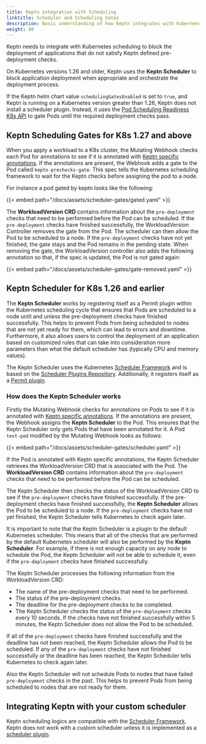 ```yaml
---
title: Keptn integration with Scheduling
linktitle: Scheduler and Scheduling Gates
description: Basic understanding of how Keptn integrates with Kubernetes Pod Scheduling
weight: 80
---
```


Keptn needs to integrate with Kubernetes scheduling to block
the deployment of applications that do not satisfy Keptn defined pre-deployment checks.

On Kubernetes versions 1.26 and older,
Keptn uses the **Keptn Scheduler** to block application deployment when appropriate
and orchestrate the deployment process.

If the Keptn helm chart value `schedulingGatesEnabled` is set to `true`, and Keptn is running on a Kubernetes version
greater than 1.26, Keptn does not install a scheduler plugin.
Instead, it uses
the [Pod Scheduling Readiness K8s API](https://kubernetes.io/docs/concepts/scheduling-eviction/pod-scheduling-readiness)
to gate Pods until the required deployment checks pass.

## Keptn Scheduling Gates for K8s 1.27 and above

When you apply a workload to a K8s cluster,
the Mutating Webhook checks each Pod for annotations
to see if it is annotated with
[Keptn specific annotations](../../implementing/integrate.md#basic-annotations).
If the annotations are present, the Webhook adds a gate to the Pod called `keptn-prechecks-gate`.
This spec tells the Kubernetes scheduling framework
to wait for  the Keptn checks before assigning the pod to a node.

For instance a pod gated by keptn looks like the following:

{{< embed path="/docs/assets/scheduler-gates/gated.yaml" >}}

The **WorkloadVersion CRD** contains information about the `pre-deployment` checks that
need to be performed before the Pod can be scheduled.
If the `pre-deployment` checks have finished successfully, the WorkloadVersion Controller removes the gate from the
Pod.
The scheduler can then allow the Pod to be scheduled to a node.
If the `pre-deployment` checks have not yet finished, the gate stays and the Pod remains in the pending state.
When removing the gate, the WorkloadVersion controller also adds the following annotation so that,
if the spec is updated,
the Pod is not gated again:

{{< embed path="/docs/assets/scheduler-gates/gate-removed.yaml" >}}

## Keptn Scheduler for K8s 1.26 and earlier

The **Keptn Scheduler** works by registering itself as a Permit plugin within the Kubernetes
scheduling cycle that ensures that Pods are scheduled to a node until and unless the
pre-deployment checks have finished successfully.
This helps to prevent Pods from being scheduled to nodes that are not yet ready for them,
which can lead to errors and downtime.
Furthermore, it also allows users to control the deployment of an application based on
customized rules that can take into consideration more parameters than what the default
scheduler has (typically CPU and memory values).

The Keptn Scheduler uses the Kubernetes
[Scheduler Framework](https://kubernetes.io/docs/concepts/scheduling-eviction/scheduling-framework/) and is based on the
[Scheduler Plugins Repository](https://github.com/kubernetes-sigs/scheduler-plugins/tree/master).
Additionally, it registers itself as
a [Permit plugin](https://kubernetes.io/docs/concepts/scheduling-eviction/scheduling-framework/#permit).

### How does the Keptn Scheduler works

Firstly the Mutating Webhook checks for annotations on Pods to see if it is annotated with
[Keptn specific annotations](../../implementing/integrate.md#basic-annotations).
If the annotations are present, the Webhook assigns the **Keptn Scheduler** to the Pod.
This ensures that the Keptn Scheduler only gets Pods that have been annotated for it.
A Pod `test-pod` modified by the Mutating Webhook looks as follows:

{{< embed path="/docs/assets/scheduler-gates/scheduler.yaml" >}}

If the Pod is annotated with Keptn specific annotations, the Keptn Scheduler retrieves
the WorkloadVersion CRD that is associated with the Pod.
The **WorkloadVersion CRD** contains information about the `pre-deployment` checks that
need to be performed before the Pod can be scheduled.

The Keptn Scheduler then checks the status of the WorkloadVersion CRD to see
if the `pre-deployment` checks have finished successfully.
If the pre-deployment checks have finished successfully, the **Keptn Scheduler** allows
the Pod to be scheduled to a node.
If the `pre-deployment` checks have not yet finished, the Keptn Scheduler tells Kubernetes to check again later.

It is important to note that the Keptn Scheduler is a plugin to the default Kubernetes scheduler.
This means that all of the checks that are performed by the default Kubernetes scheduler
will also be performed by the **Keptn Scheduler**.
For example, if there is not enough capacity on any node to schedule the Pod,
the Keptn Scheduler will not be able to schedule it, even if the `pre-deployment`
checks have finished successfully.

The Keptn Scheduler processes the following information from the WorkloadVersion CRD:

- The name of the pre-deployment checks that need to be performed.
- The status of the pre-deployment checks.
- The deadline for the pre-deployment checks to be completed.
- The Keptn Scheduler checks the status of the `pre-deployment` checks every 10 seconds.
If the checks have not finished successfully within 5 minutes,
the Keptn Scheduler does not allow the Pod to be scheduled.

If all of the `pre-deployment` checks have finished successfully and the deadline has not been reached,
the Keptn Scheduler allows the Pod to be scheduled.
If any of the `pre-deployment` checks have not finished successfully or the deadline has
been reached, the Keptn Scheduler tells Kubernetes to check again later.

Also the Keptn Scheduler will not schedule Pods to nodes that have failed `pre-deployment`
checks in the past.
This helps to prevent Pods from being scheduled to nodes that are not ready for them.

## Integrating Keptn with your custom scheduler

Keptn scheduling logics are compatible with
the [Scheduler Framework](https://kubernetes.io/docs/concepts/scheduling-eviction/scheduling-framework/).
Keptn does not work with a custom scheduler unless it is implemented as
a [scheduler plugin](https://kubernetes.io/docs/concepts/scheduling-eviction/scheduling-framework/#plugin-configuration).
